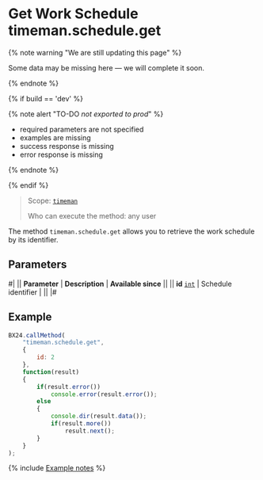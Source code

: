 # Get Work Schedule timeman.schedule.get

{% note warning "We are still updating this page" %}

Some data may be missing here — we will complete it soon.

{% endnote %}

{% if build == 'dev' %}

{% note alert "TO-DO _not exported to prod_" %}

- required parameters are not specified
- examples are missing
- success response is missing
- error response is missing

{% endnote %}

{% endif %}

> Scope: [`timeman`](../../scopes/permissions.md)
>
> Who can execute the method: any user

The method `timeman.schedule.get` allows you to retrieve the work schedule by its identifier.

## Parameters

#|
|| **Parameter** | **Description** | **Available since** ||
|| **id**
[`int`](../../data-types.md) | Schedule identifier | ||
|#

## Example

```javascript
BX24.callMethod(
    "timeman.schedule.get",
    {
        id: 2
    },
    function(result)
    {
        if(result.error())
            console.error(result.error());
        else
        {
            console.dir(result.data());
            if(result.more())
                result.next();
        }
    }
);
```

{% include [Example notes](../../../_includes/examples.md) %}